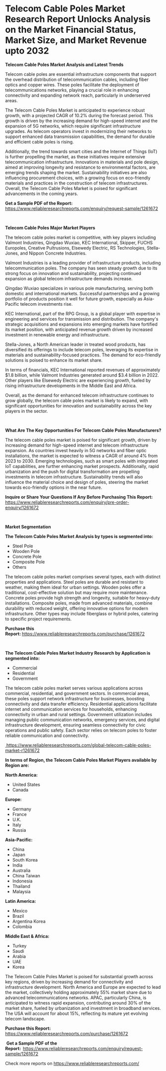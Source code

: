 <p><h1>Telecom Cable Poles Market Research Report Unlocks Analysis on the Market Financial Status, Market Size, and Market Revenue upto 2032</h1></p><p><strong>Telecom Cable Poles Market Analysis and Latest Trends</strong></p>
<p><p>Telecom cable poles are essential infrastructure components that support the overhead distribution of telecommunication cables, including fiber optics and copper wires. These poles facilitate the deployment of telecommunications networks, playing a crucial role in enhancing connectivity and expanding network reach, particularly in underserved areas.</p><p>The Telecom Cable Poles Market is anticipated to experience robust growth, with a projected CAGR of 10.2% during the forecast period. This growth is driven by the increasing demand for high-speed internet and the expansion of 5G networks, which require significant infrastructure upgrades. As telecom operators invest in modernizing their networks to support enhanced data transmission capabilities, the demand for durable and efficient cable poles is rising.</p><p>Additionally, the trend towards smart cities and the Internet of Things (IoT) is further propelling the market, as these initiatives require extensive telecommunication infrastructure. Innovations in materials and pole design, aimed at improving longevity and resistance to environmental factors, are emerging trends shaping the market. Sustainability initiatives are also influencing procurement choices, with a growing focus on eco-friendly materials and practices in the construction of telecom infrastructures. Overall, the Telecom Cable Poles Market is poised for significant advancements in the coming years.</p></p>
<p><strong>Get a Sample PDF of the Report:&nbsp;</strong> <a href="https://www.reliableresearchreports.com/enquiry/request-sample/1261672?utm_campaign=2461&utm_medium=2&utm_source=Github&utm_content=ia&utm_term=14022025&utm_id=telecom-cable-poles">https://www.reliableresearchreports.com/enquiry/request-sample/1261672</a></p>
<p>&nbsp;</p>
<p><strong>Telecom Cable Poles Major Market Players</strong></p>
<p><p>The telecom cable poles market is competitive, with key players including Valmont Industries, Qingdao Wuxiao, KEC International, Skipper, FUCHS Europoles, Creative Pultrusions, Elsewedy Electric, RS Technologies, Stella-Jones, and Nippon Concrete Industries. </p><p>Valmont Industries is a leading provider of infrastructure products, including telecommunication poles. The company has seen steady growth due to its strong focus on innovation and sustainability, projecting continued expansion as global telecom infrastructure demands increase.</p><p>Qingdao Wuxiao specializes in various pole manufacturing, serving both domestic and international markets. Successful partnerships and a growing portfolio of products position it well for future growth, especially as Asia-Pacific telecom investments rise.</p><p>KEC International, part of the RPG Group, is a global player with expertise in engineering and services for transmission and distribution. The company's strategic acquisitions and expansions into emerging markets have fortified its market position, with anticipated revenue growth driven by increased investment in renewable energy and infrastructure.</p><p>Stella-Jones, a North American leader in treated wood products, has diversified its offerings to include telecom poles, leveraging its expertise in materials and sustainability-focused practices. The demand for eco-friendly solutions is poised to enhance its market share.</p><p>In terms of financials, KEC International reported revenues of approximately $1.8 billion, while Valmont Industries generated around $3.4 billion in 2022. Other players like Elsewedy Electric are experiencing growth, fueled by rising infrastructure developments in the Middle East and Africa.</p><p>Overall, as the demand for enhanced telecom infrastructure continues to grow globally, the telecom cable poles market is likely to expand, with significant opportunities for innovation and sustainability across the key players in the sector.</p></p>
<p>&nbsp;</p>
<p><strong>What Are The Key Opportunities For Telecom Cable Poles Manufacturers?</strong></p>
<p><p>The telecom cable poles market is poised for significant growth, driven by increasing demand for high-speed internet and telecom infrastructure expansion. As countries invest heavily in 5G networks and fiber optic installations, the market is expected to witness a CAGR of around 4% from 2023 to 2030. Emerging technologies, such as smart poles with integrated IoT capabilities, are further enhancing market prospects. Additionally, rapid urbanization and the push for digital transformation are propelling investments in telecom infrastructure. Sustainability trends will also influence the material choice and design of poles, steering the market towards eco-friendly options in the near future.</p></p>
<p><strong>Inquire or Share Your Questions If Any Before Purchasing This Report:</strong> <a href="https://www.reliableresearchreports.com/enquiry/pre-order-enquiry/1261672?utm_campaign=2461&utm_medium=2&utm_source=Github&utm_content=ia&utm_term=14022025&utm_id=telecom-cable-poles">https://www.reliableresearchreports.com/enquiry/pre-order-enquiry/1261672</a></p>
<p>&nbsp;</p>
<p><strong>Market Segmentation</strong></p>
<p><strong>The Telecom Cable Poles Market Analysis by types is segmented into:</strong></p>
<p><ul><li>Steel Pole</li><li>Wooden Pole</li><li>Concrete Pole</li><li>Composite Pole</li><li>Others</li></ul></p>
<p><p>The telecom cable poles market comprises several types, each with distinct properties and applications. Steel poles are durable and resistant to weather, making them ideal for urban settings. Wooden poles offer a traditional, cost-effective solution but may require more maintenance. Concrete poles provide high strength and longevity, suitable for heavy-duty installations. Composite poles, made from advanced materials, combine durability with reduced weight, offering innovative options for modern infrastructure. Other types may include fiberglass or hybrid poles, catering to specific project requirements.</p></p>
<p><strong>Purchase this Report:&nbsp;</strong><a href="https://www.reliableresearchreports.com/purchase/1261672?utm_campaign=2461&utm_medium=2&utm_source=Github&utm_content=ia&utm_term=14022025&utm_id=telecom-cable-poles">https://www.reliableresearchreports.com/purchase/1261672</a></p>
<p>&nbsp;</p>
<p><strong>The Telecom Cable Poles Market Industry Research by Application is segmented into:</strong></p>
<p><ul><li>Commercial</li><li>Residential</li><li>Government</li></ul></p>
<p><p>The telecom cable poles market serves various applications across commercial, residential, and government sectors. In commercial areas, these poles support network infrastructure for businesses, boosting connectivity and data transfer efficiency. Residential applications facilitate internet and communication services for households, enhancing connectivity in urban and rural settings. Government utilization includes managing public communication networks, emergency services, and digital infrastructure development, ensuring seamless connectivity for civic operations and public safety. Each sector relies on telecom poles to foster reliable communication and connectivity.</p></p>
<p><a href="https://www.reliableresearchreports.com/global-telecom-cable-poles-market-r1261672?utm_campaign=2461&utm_medium=2&utm_source=Github&utm_content=ia&utm_term=14022025&utm_id=telecom-cable-poles">&nbsp;https://www.reliableresearchreports.com/global-telecom-cable-poles-market-r1261672</a></p>
<p><strong>In terms of Region, the Telecom Cable Poles Market Players available by Region are:</strong></p>
<p>
    <p> <strong> North America: </strong>
        <ul>
            <li>United States</li>
            <li>Canada</li>
        </ul>
        </p> 
    <p> <strong> Europe: </strong>
        <ul>
            <li>Germany</li>
            <li>France</li>
            <li>U.K.</li>
            <li>Italy</li>
            <li>Russia</li>
        </ul>
        </p> 
    <p> <strong> Asia-Pacific: </strong>
        <ul>
            <li>China</li>
            <li>Japan</li>
            <li>South Korea</li>
            <li>India</li>
            <li>Australia</li>
            <li>China Taiwan</li>
            <li>Indonesia</li>
            <li>Thailand</li>
            <li>Malaysia</li>
        </ul>
        </p> 
    <p> <strong> Latin America: </strong>
        <ul>
            <li>Mexico</li>
            <li>Brazil</li>
            <li>Argentina Korea</li>
            <li>Colombia</li>
        </ul>
        </p> 
    <p> <strong> Middle East & Africa: </strong>
        <ul>
            <li>Turkey</li>
            <li>Saudi</li>
            <li>Arabia</li>
            <li>UAE</li>
            <li>Korea</li>
        </ul>
    </p>
    </p>
<p><p>The Telecom Cable Poles Market is poised for substantial growth across key regions, driven by increasing demand for connectivity and infrastructure development. North America and Europe are expected to lead the market, collectively holding approximately 55% market share due to advanced telecommunications networks. APAC, particularly China, is anticipated to witness rapid expansion, contributing around 30% of the market share, fueled by urbanization and investment in broadband services. The USA will account for about 15%, reflecting its mature yet evolving telecom landscape.</p></p>
<p><strong>Purchase this Report: </strong><a href="https://www.reliableresearchreports.com/purchase/1261672?utm_campaign=2461&utm_medium=2&utm_source=Github&utm_content=ia&utm_term=14022025&utm_id=telecom-cable-poles">https://www.reliableresearchreports.com/purchase/1261672</a></p>
<p>&nbsp;<strong>Get a Sample PDF of the Report:&nbsp;&nbsp;</strong><a href="https://www.reliableresearchreports.com/enquiry/request-sample/1261672?utm_campaign=2461&utm_medium=2&utm_source=Github&utm_content=ia&utm_term=14022025&utm_id=telecom-cable-poles">https://www.reliableresearchreports.com/enquiry/request-sample/1261672</a></p>
<p><strong></strong></p>
<p>Check more reports on <a href="https://www.reliableresearchreports.com/?utm_campaign=2461&utm_medium=2&utm_source=Github&utm_content=ia&utm_term=14022025&utm_id=telecom-cable-poles">https://www.reliableresearchreports.com/</a></p>